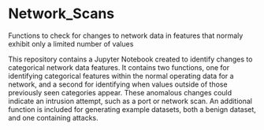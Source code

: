 # Network_Scans
Functions to check for changes to network data in features that normaly exhibit only a limited number of values

This repository contains a Jupyter Notebook created to identify changes to categorical network data features. It contains two functions, one for identifying categorical features within the normal operating data for a network, and a second for identifying when values outside of those previously seen categories appear. These anomalous changes could indicate an intrusion attempt, such as a port or network scan.
An additional function is included for generating example datasets, both a benign dataset, and one containing attacks.

